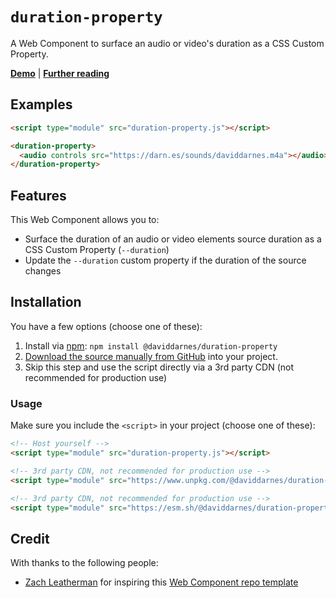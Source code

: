 # `duration-property`

A Web Component to surface an audio or video's duration as a CSS Custom Property.

**[Demo](https://daviddarnes.github.io/duration-property/demo.html)** | **[Further reading](https://darn.es/duration-property-web-component/)**

## Examples

```html
<script type="module" src="duration-property.js"></script>

<duration-property>
  <audio controls src="https://darn.es/sounds/daviddarnes.m4a"></audio>
</duration-property>
```

## Features

This Web Component allows you to:

- Surface the duration of an audio or video elements source duration as a CSS Custom Property (`--duration`)
- Update the `--duration` custom property if the duration of the source changes

## Installation

You have a few options (choose one of these):

1. Install via [npm](https://www.npmjs.com/package/@daviddarnes/duration-property): `npm install @daviddarnes/duration-property`
1. [Download the source manually from GitHub](https://github.com/daviddarnes/duration-property/releases) into your project.
1. Skip this step and use the script directly via a 3rd party CDN (not recommended for production use)

### Usage

Make sure you include the `<script>` in your project (choose one of these):

```html
<!-- Host yourself -->
<script type="module" src="duration-property.js"></script>
```

```html
<!-- 3rd party CDN, not recommended for production use -->
<script type="module" src="https://www.unpkg.com/@daviddarnes/duration-property@1.0.0/duration-property.js"></script>
```

```html
<!-- 3rd party CDN, not recommended for production use -->
<script type="module" src="https://esm.sh/@daviddarnes/duration-property@1.0.0"></script>
```

## Credit

With thanks to the following people:

- [Zach Leatherman](https://zachleat.com) for inspiring this [Web Component repo template](https://github.com/daviddarnes/component-template)
